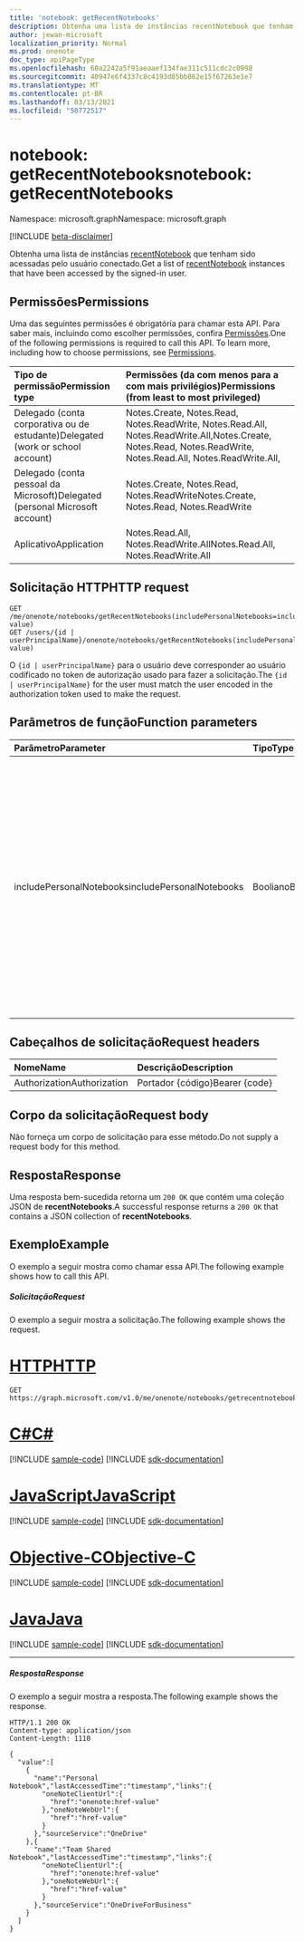 ```yaml
---
title: 'notebook: getRecentNotebooks'
description: Obtenha uma lista de instâncias recentNotebook que tenham sido acessadas pelo usuário conectado.
author: jewan-microsoft
localization_priority: Normal
ms.prod: onenote
doc_type: apiPageType
ms.openlocfilehash: 60a2242a5f91aeaaef134fae311c511cdc2c0998
ms.sourcegitcommit: 40947e6f4337c8c4193d85bb862e15f67263e1e7
ms.translationtype: MT
ms.contentlocale: pt-BR
ms.lasthandoff: 03/13/2021
ms.locfileid: "50772517"
---
```

# <a name="notebook-getrecentnotebooks"></a><span data-ttu-id="b03a0-103">notebook: getRecentNotebooks</span><span class="sxs-lookup"><span data-stu-id="b03a0-103">notebook: getRecentNotebooks</span></span>

<span data-ttu-id="b03a0-104">Namespace: microsoft.graph</span><span class="sxs-lookup"><span data-stu-id="b03a0-104">Namespace: microsoft.graph</span></span>

[!INCLUDE [beta-disclaimer](../../includes/beta-disclaimer.md)]

<span data-ttu-id="b03a0-105">Obtenha uma lista de instâncias [recentNotebook](../resources/recentnotebook.md) que tenham sido acessadas pelo usuário conectado.</span><span class="sxs-lookup"><span data-stu-id="b03a0-105">Get a list of [recentNotebook](../resources/recentnotebook.md) instances that have been accessed by the signed-in user.</span></span>

## <a name="permissions"></a><span data-ttu-id="b03a0-106">Permissões</span><span class="sxs-lookup"><span data-stu-id="b03a0-106">Permissions</span></span>
<span data-ttu-id="b03a0-p101">Uma das seguintes permissões é obrigatória para chamar esta API. Para saber mais, incluindo como escolher permissões, confira [Permissões](/graph/permissions-reference).</span><span class="sxs-lookup"><span data-stu-id="b03a0-p101">One of the following permissions is required to call this API. To learn more, including how to choose permissions, see [Permissions](/graph/permissions-reference).</span></span>

|<span data-ttu-id="b03a0-109">Tipo de permissão</span><span class="sxs-lookup"><span data-stu-id="b03a0-109">Permission type</span></span>      | <span data-ttu-id="b03a0-110">Permissões (da com menos para a com mais privilégios)</span><span class="sxs-lookup"><span data-stu-id="b03a0-110">Permissions (from least to most privileged)</span></span>              |
|:--------------------|:---------------------------------------------------------|
|<span data-ttu-id="b03a0-111">Delegado (conta corporativa ou de estudante)</span><span class="sxs-lookup"><span data-stu-id="b03a0-111">Delegated (work or school account)</span></span> | <span data-ttu-id="b03a0-112">Notes.Create, Notes.Read, Notes.ReadWrite, Notes.Read.All, Notes.ReadWrite.All,</span><span class="sxs-lookup"><span data-stu-id="b03a0-112">Notes.Create, Notes.Read, Notes.ReadWrite, Notes.Read.All, Notes.ReadWrite.All,</span></span>|
|<span data-ttu-id="b03a0-113">Delegado (conta pessoal da Microsoft)</span><span class="sxs-lookup"><span data-stu-id="b03a0-113">Delegated (personal Microsoft account)</span></span> | <span data-ttu-id="b03a0-114">Notes.Create, Notes.Read, Notes.ReadWrite</span><span class="sxs-lookup"><span data-stu-id="b03a0-114">Notes.Create, Notes.Read, Notes.ReadWrite</span></span> |
|<span data-ttu-id="b03a0-115">Aplicativo</span><span class="sxs-lookup"><span data-stu-id="b03a0-115">Application</span></span> | <span data-ttu-id="b03a0-116">Notes.Read.All, Notes.ReadWrite.All</span><span class="sxs-lookup"><span data-stu-id="b03a0-116">Notes.Read.All, Notes.ReadWrite.All</span></span> |

## <a name="http-request"></a><span data-ttu-id="b03a0-117">Solicitação HTTP</span><span class="sxs-lookup"><span data-stu-id="b03a0-117">HTTP request</span></span>

<!-- { "blockType": "ignored" } -->
```http
GET /me/onenote/notebooks/getRecentNotebooks(includePersonalNotebooks=includePersonalNotebooks-value)
GET /users/{id | userPrincipalName}/onenote/notebooks/getRecentNotebooks(includePersonalNotebooks=includePersonalNotebooks-value)
```

<span data-ttu-id="b03a0-118">O `{id | userPrincipalName}` para o usuário deve corresponder ao usuário codificado no token de autorização usado para fazer a solicitação.</span><span class="sxs-lookup"><span data-stu-id="b03a0-118">The `{id | userPrincipalName}` for the user must match the user encoded in the authorization token used to make the request.</span></span>

## <a name="function-parameters"></a><span data-ttu-id="b03a0-119">Parâmetros de função</span><span class="sxs-lookup"><span data-stu-id="b03a0-119">Function parameters</span></span>

| <span data-ttu-id="b03a0-120">Parâmetro</span><span class="sxs-lookup"><span data-stu-id="b03a0-120">Parameter</span></span>    | <span data-ttu-id="b03a0-121">Tipo</span><span class="sxs-lookup"><span data-stu-id="b03a0-121">Type</span></span>   |<span data-ttu-id="b03a0-122">Descrição</span><span class="sxs-lookup"><span data-stu-id="b03a0-122">Description</span></span>|
|:---------------|:--------|:----------|
|<span data-ttu-id="b03a0-123">includePersonalNotebooks</span><span class="sxs-lookup"><span data-stu-id="b03a0-123">includePersonalNotebooks</span></span>|<span data-ttu-id="b03a0-124">Booliano</span><span class="sxs-lookup"><span data-stu-id="b03a0-124">Boolean</span></span>|<span data-ttu-id="b03a0-125">Inclua os blocos de anotações de propriedade do usuário.</span><span class="sxs-lookup"><span data-stu-id="b03a0-125">Include notebooks owned by the user.</span></span> <span data-ttu-id="b03a0-126">Defina para `true` para incluir os blocos de anotações pertencentes ao usuário; caso contrário, configure para `false`.</span><span class="sxs-lookup"><span data-stu-id="b03a0-126">Set to `true` to include notebooks owned by the user; otherwise, set to `false`.</span></span> <span data-ttu-id="b03a0-127">Se você não incluir o parâmetro `includePersonalNotebooks`, sua solicitação retornará uma resposta de erro `400`.</span><span class="sxs-lookup"><span data-stu-id="b03a0-127">If you don't include the `includePersonalNotebooks` parameter, your request will return a `400` error response.</span></span>|

## <a name="request-headers"></a><span data-ttu-id="b03a0-128">Cabeçalhos de solicitação</span><span class="sxs-lookup"><span data-stu-id="b03a0-128">Request headers</span></span>
| <span data-ttu-id="b03a0-129">Nome</span><span class="sxs-lookup"><span data-stu-id="b03a0-129">Name</span></span>       | <span data-ttu-id="b03a0-130">Descrição</span><span class="sxs-lookup"><span data-stu-id="b03a0-130">Description</span></span>|
|:---------------|:----------|
| <span data-ttu-id="b03a0-131">Authorization</span><span class="sxs-lookup"><span data-stu-id="b03a0-131">Authorization</span></span>  | <span data-ttu-id="b03a0-132">Portador {código}</span><span class="sxs-lookup"><span data-stu-id="b03a0-132">Bearer {code}</span></span>|

## <a name="request-body"></a><span data-ttu-id="b03a0-133">Corpo da solicitação</span><span class="sxs-lookup"><span data-stu-id="b03a0-133">Request body</span></span>
<span data-ttu-id="b03a0-134">Não forneça um corpo de solicitação para esse método.</span><span class="sxs-lookup"><span data-stu-id="b03a0-134">Do not supply a request body for this method.</span></span>

## <a name="response"></a><span data-ttu-id="b03a0-135">Resposta</span><span class="sxs-lookup"><span data-stu-id="b03a0-135">Response</span></span>
<span data-ttu-id="b03a0-136">Uma resposta bem-sucedida retorna um `200 OK` que contém uma coleção JSON de **recentNotebooks**.</span><span class="sxs-lookup"><span data-stu-id="b03a0-136">A successful response returns a `200 OK` that contains a JSON collection of **recentNotebooks**.</span></span>

## <a name="example"></a><span data-ttu-id="b03a0-137">Exemplo</span><span class="sxs-lookup"><span data-stu-id="b03a0-137">Example</span></span>
<span data-ttu-id="b03a0-138">O exemplo a seguir mostra como chamar essa API.</span><span class="sxs-lookup"><span data-stu-id="b03a0-138">The following example shows how to call this API.</span></span>

##### <a name="request"></a><span data-ttu-id="b03a0-139">Solicitação</span><span class="sxs-lookup"><span data-stu-id="b03a0-139">Request</span></span>
<span data-ttu-id="b03a0-140">O exemplo a seguir mostra a solicitação.</span><span class="sxs-lookup"><span data-stu-id="b03a0-140">The following example shows the request.</span></span>

# <a name="http"></a>[<span data-ttu-id="b03a0-141">HTTP</span><span class="sxs-lookup"><span data-stu-id="b03a0-141">HTTP</span></span>](#tab/http)
<!-- { "blockType": "request", "name": "recent_notebooks", "scopes": "notes.read" } -->
```msgraph-interactive
GET https://graph.microsoft.com/v1.0/me/onenote/notebooks/getrecentnotebooks(includePersonalNotebooks=true)
```
# <a name="c"></a>[<span data-ttu-id="b03a0-142">C#</span><span class="sxs-lookup"><span data-stu-id="b03a0-142">C#</span></span>](#tab/csharp)
[!INCLUDE [sample-code](../includes/snippets/csharp/recent-notebooks-csharp-snippets.md)]
[!INCLUDE [sdk-documentation](../includes/snippets/snippets-sdk-documentation-link.md)]

# <a name="javascript"></a>[<span data-ttu-id="b03a0-143">JavaScript</span><span class="sxs-lookup"><span data-stu-id="b03a0-143">JavaScript</span></span>](#tab/javascript)
[!INCLUDE [sample-code](../includes/snippets/javascript/recent-notebooks-javascript-snippets.md)]
[!INCLUDE [sdk-documentation](../includes/snippets/snippets-sdk-documentation-link.md)]

# <a name="objective-c"></a>[<span data-ttu-id="b03a0-144">Objective-C</span><span class="sxs-lookup"><span data-stu-id="b03a0-144">Objective-C</span></span>](#tab/objc)
[!INCLUDE [sample-code](../includes/snippets/objc/recent-notebooks-objc-snippets.md)]
[!INCLUDE [sdk-documentation](../includes/snippets/snippets-sdk-documentation-link.md)]

# <a name="java"></a>[<span data-ttu-id="b03a0-145">Java</span><span class="sxs-lookup"><span data-stu-id="b03a0-145">Java</span></span>](#tab/java)
[!INCLUDE [sample-code](../includes/snippets/java/recent-notebooks-java-snippets.md)]
[!INCLUDE [sdk-documentation](../includes/snippets/snippets-sdk-documentation-link.md)]

---


##### <a name="response"></a><span data-ttu-id="b03a0-146">Resposta</span><span class="sxs-lookup"><span data-stu-id="b03a0-146">Response</span></span>
<span data-ttu-id="b03a0-147">O exemplo a seguir mostra a resposta.</span><span class="sxs-lookup"><span data-stu-id="b03a0-147">The following example shows the response.</span></span>

<!-- {
  "blockType": "response",
  "truncated": true,
  "@odata.type": "microsoft.graph.notebook",
  "isCollection": true
} -->
```http
HTTP/1.1 200 OK
Content-type: application/json
Content-Length: 1110

{
  "value":[
    {
      "name":"Personal Notebook","lastAccessedTime":"timestamp","links":{
        "oneNoteClientUrl":{
          "href":"onenote:href-value"
        },"oneNoteWebUrl":{
          "href":"href-value"
        }
      },"sourceService":"OneDrive"
    },{
      "name":"Team Shared Notebook","lastAccessedTime":"timestamp","links":{
        "oneNoteClientUrl":{
          "href":"onenote:href-value"
        },"oneNoteWebUrl":{
          "href":"href-value"
        }
      },"sourceService":"OneDriveForBusiness"
    }
  ]
}
```


